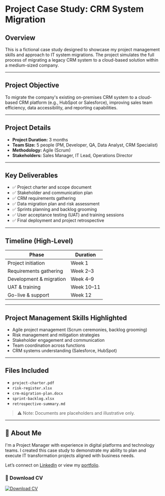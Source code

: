 # Project Case Study: CRM System Migration

## Overview

This is a fictional case study designed to showcase my project management skills and approach to IT system migrations. The project simulates the full process of migrating a legacy CRM system to a cloud-based solution within a medium-sized company.

---

## Project Objective

To migrate the company's existing on-premises CRM system to a cloud-based CRM platform (e.g., HubSpot or Salesforce), improving sales team efficiency, data accessibility, and reporting capabilities.

---

## Project Details

- **Project Duration:** 3 months
- **Team Size:** 5 people (PM, Developer, QA, Data Analyst, CRM Specialist)
- **Methodology:** Agile (Scrum)
- **Stakeholders:** Sales Manager, IT Lead, Operations Director

---

## Key Deliverables

- ✅ Project charter and scope document  
- ✅ Stakeholder and communication plan  
- ✅ CRM requirements gathering  
- ✅ Data migration plan and risk assessment  
- ✅ Sprints planning and backlog grooming  
- ✅ User acceptance testing (UAT) and training sessions  
- ✅ Final deployment and project retrospective  

---

## Timeline (High-Level)

| Phase                     | Duration       |
|--------------------------|----------------|
| Project initiation       | Week 1         |
| Requirements gathering   | Week 2–3       |
| Development & migration  | Week 4–9       |
| UAT & training           | Week 10–11     |
| Go-live & support        | Week 12        |

---

## Project Management Skills Highlighted

- Agile project management (Scrum ceremonies, backlog grooming)
- Risk management and mitigation strategies
- Stakeholder engagement and communication
- Team coordination across functions
- CRM systems understanding (Salesforce, HubSpot)

---

## Files Included

- `project-charter.pdf`
- `risk-register.xlsx`
- `crm-migration-plan.docx`
- `sprint-backlog.xlsx`
- `retrospective-summary.md`

> ⚠️ Note: Documents are placeholders and illustrative only.

---

## 💼 About Me

I'm a Project Manager with experience in digital platforms and technology teams. I created this case study to demonstrate my ability to plan and execute IT transformation projects aligned with business needs.

Let’s connect on [LinkedIn](https://www.linkedin.com/in/silvinacarrerascholz) or view my [portfolio](https://github.com/scarrera03).
### 📄 Download CV

[![Download CV](https://img.shields.io/badge/Download%20CV-PDF-blue?style=for-the-badge&logo=adobeacrobatreader)](./Silvina_Carrera_CV.pdf)


